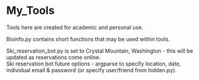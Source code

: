 # My_Tools

Tools here are created for academic and personal use.

Bioinfo.py contains short functions that may be used within tools.  
  
Ski_reservation_bot.py is set to Crystal Mountain, Washington - this will be updated as reservations come online.  
Ski reservation bot future options - argparse to specify location, date, individual email & password (or specify user/friend from hidden.py). 
